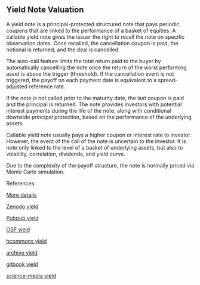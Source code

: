 ## Yield Note Valuation

A yield note is a principal-protected structured note that pays periodic coupons that are linked to the performance of a basket of equities. A callable yield note gives the issuer the right to recall the note on specific observation dates. Once recalled, the cancellation coupon is paid, the notional is returned, and the deal is cancelled.

The auto-call feature limits the total return paid to the buyer by automatically cancelling the note once the return of the worst performing asset is above the trigger (threshold). If the cancellation event is not triggered, the payoff on each payment date is equivalent to a spread-adjusted reference rate.

If the note is not called prior to the maturity date, the last coupon is paid and the principal is returned. The note provides investors with potential interest payments during the life of the note, along with conditional downside principal protection, based on the performance of the underlying assets.

Callable yield note usually pays a higher coupon or interest rate to investor. However, the event of the call of the note is uncertain to the investor. It is note only linked to the level of a basket of underlying assets, but also to volatility, correlation, dividends, and yield curve.


Due to the complexity of the payoff structure, the note is normally priced via Monte Carlo simulation. 





References:
   
[More details](./EqYield-23.pdf)   
   
[Zenodo yield](https://zenodo.org/record/5759793/files/Zenodo-EqYield.pdf)
   
[Pubpub yield](https://david.pubpub.org/pub/phabu3zx/release/1)
   
[OSF yield](https://osf.io/mhktc/download)

[hcommons yield](https://hcommons.org/deposits/download/hc:41296/CONTENT/eqyield-23.pdf)  

[archive yield](https://ia803403.us.archive.org/0/items/eq-yield-23/EqYield-archive.pdf)

[gitbook yield](https://davidlee1203.gitbook.io/callable-yield-note/)

[science-media yield](https://science-media.org/userfiles/1020/presentations/1020_presentation_520.pdf)